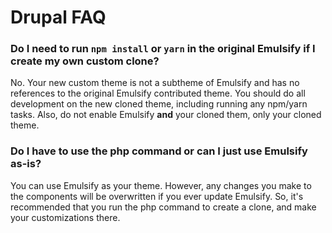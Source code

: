 # Drupal FAQ

### Do I need to run `npm install` or `yarn` in the original Emulsify if I create my own custom clone?

No. Your new custom theme is not a subtheme of Emulsify and has no references to the original Emulsify contributed theme. You should do all development on the new cloned theme, including running any npm/yarn tasks. Also, do not enable Emulsify **and** your cloned them, only your cloned theme.

### Do I have to use the php command or can I just use Emulsify as-is?

You can use Emulsify as your theme. However, any changes you make to the components will be overwritten if you ever update Emulsify. So, it's recommended that you run the php command to create a clone, and make your customizations there.

